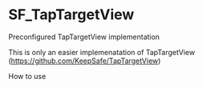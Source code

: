 # SF_TapTargetView
Preconfigured TapTargetView implementation 

This is only an easier implemenatation of TapTargetView (https://github.com/KeepSafe/TapTargetView)

How to use


